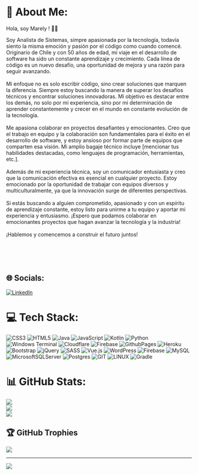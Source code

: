 # 💫 About Me:
Hola, soy Marely ! 👋😊

Soy Analista de Sistemas,  simpre apasionada por la tecnología,  todavía siento la misma emoción y pasión por el código como cuando comencé. Originario de Chile y con 50 años de edad, mi viaje en el desarrollo de software ha sido un constante aprendizaje y crecimiento. Cada línea de código es un nuevo desafío, una oportunidad de mejora y una razón para seguir avanzando.<br><br>Mi enfoque no es solo escribir código, sino crear soluciones que marquen la diferencia. Siempre estoy buscando la manera de superar los desafíos técnicos y encontrar soluciones innovadoras. Mi objetivo es destacar entre los demás, no solo por mi experiencia, sino por mi determinación de aprender constantemente y crecer en el mundo en constante evolución de la tecnología.<br><br>Me apasiona colaborar en proyectos desafiantes y emocionantes. Creo que el trabajo en equipo y la colaboración son fundamentales para el éxito en el desarrollo de software, y estoy ansioso por formar parte de equipos que comparten esa visión. Mi amplio bagaje técnico incluye [mencionar tus habilidades destacadas, como lenguajes de programación, herramientas, etc.].<br><br>Además de mi experiencia técnica, soy un comunicador entusiasta y creo que la comunicación efectiva es esencial en cualquier proyecto. Estoy emocionado por la oportunidad de trabajar con equipos diversos y multiculturalmente, ya que la innovación surge de diferentes perspectivas.<br><br>Si estás buscando a alguien comprometido, apasionado y con un espíritu de aprendizaje constante, estoy listo para unirme a tu equipo y aportar mi experiencia y entusiasmo. ¡Espero que podamos colaborar en emocionantes proyectos que hagan avanzar la tecnología y la industria!<br><br>¡Hablemos y comencemos a construir el futuro juntos!<br><br><br><br><br>


## 🌐 Socials:
[![LinkedIn](https://img.shields.io/badge/LinkedIn-%230077B5.svg?logo=linkedin&logoColor=white)](https://linkedin.com/in/marely) 

# 💻 Tech Stack:
![CSS3](https://img.shields.io/badge/css3-%231572B6.svg?style=for-the-badge&logo=css3&logoColor=white) ![HTML5](https://img.shields.io/badge/html5-%23E34F26.svg?style=for-the-badge&logo=html5&logoColor=white) ![Java](https://img.shields.io/badge/java-%23ED8B00.svg?style=for-the-badge&logo=openjdk&logoColor=white) ![JavaScript](https://img.shields.io/badge/javascript-%23323330.svg?style=for-the-badge&logo=javascript&logoColor=%23F7DF1E) ![Kotlin](https://img.shields.io/badge/kotlin-%237F52FF.svg?style=for-the-badge&logo=kotlin&logoColor=white) ![Python](https://img.shields.io/badge/python-3670A0?style=for-the-badge&logo=python&logoColor=ffdd54) ![Windows Terminal](https://img.shields.io/badge/Windows%20Terminal-%234D4D4D.svg?style=for-the-badge&logo=windows-terminal&logoColor=white) ![Cloudflare](https://img.shields.io/badge/Cloudflare-F38020?style=for-the-badge&logo=Cloudflare&logoColor=white) ![Firebase](https://img.shields.io/badge/firebase-%23039BE5.svg?style=for-the-badge&logo=firebase) ![GithubPages](https://img.shields.io/badge/github%20pages-121013?style=for-the-badge&logo=github&logoColor=white) ![Heroku](https://img.shields.io/badge/heroku-%23430098.svg?style=for-the-badge&logo=heroku&logoColor=white) ![Bootstrap](https://img.shields.io/badge/bootstrap-%238511FA.svg?style=for-the-badge&logo=bootstrap&logoColor=white) ![jQuery](https://img.shields.io/badge/jquery-%230769AD.svg?style=for-the-badge&logo=jquery&logoColor=white) ![SASS](https://img.shields.io/badge/SASS-hotpink.svg?style=for-the-badge&logo=SASS&logoColor=white) ![Vue.js](https://img.shields.io/badge/vue.js-%2335495e.svg?style=for-the-badge&logo=vuedotjs&logoColor=%234FC08D) ![WordPress](https://img.shields.io/badge/WordPress-%23117AC9.svg?style=for-the-badge&logo=WordPress&logoColor=white) ![Firebase](https://img.shields.io/badge/Firebase-039BE5?style=for-the-badge&logo=Firebase&logoColor=white) ![MySQL](https://img.shields.io/badge/mysql-%2300000f.svg?style=for-the-badge&logo=mysql&logoColor=white) ![MicrosoftSQLServer](https://img.shields.io/badge/Microsoft%20SQL%20Server-CC2927?style=for-the-badge&logo=microsoft%20sql%20server&logoColor=white) ![Postgres](https://img.shields.io/badge/postgres-%23316192.svg?style=for-the-badge&logo=postgresql&logoColor=white) ![GIT](https://img.shields.io/badge/Git-fc6d26?style=for-the-badge&logo=git&logoColor=white) ![LINUX](https://img.shields.io/badge/Linux-FCC624?style=for-the-badge&logo=linux&logoColor=black) ![Gradle](https://img.shields.io/badge/Gradle-02303A.svg?style=for-the-badge&logo=Gradle&logoColor=white)
# 📊 GitHub Stats:
![](https://github-readme-stats.vercel.app/api?username=marelycarcamo&theme=dark&hide_border=false&include_all_commits=true&count_private=true)<br/>
![](https://github-readme-streak-stats.herokuapp.com/?user=marelycarcamo&theme=dark&hide_border=false)<br/>
![](https://github-readme-stats.vercel.app/api/top-langs/?username=marelycarcamo&theme=dark&hide_border=false&include_all_commits=true&count_private=true&layout=compact)

## 🏆 GitHub Trophies
![](https://github-profile-trophy.vercel.app/?username=marelycarcamo&theme=dracula&no-frame=false&no-bg=false&margin-w=4)

---
[![](https://visitcount.itsvg.in/api?id=marelycarcamo&icon=9&color=6)](https://visitcount.itsvg.in)

<!-- Proudly created with GPRM ( https://gprm.itsvg.in ) -->
